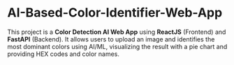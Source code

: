 # AI-Based-Color-Identifier-Web-App
This project is a **Color Detection AI Web App** using **ReactJS** (Frontend) and **FastAPI** (Backend). It allows users to upload an image and identifies the most dominant colors using AI/ML, visualizing the result with a pie chart and providing HEX codes and color names.
